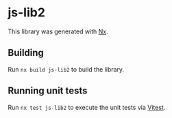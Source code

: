 # js-lib2

This library was generated with [Nx](https://nx.dev).

## Building

Run `nx build js-lib2` to build the library.

## Running unit tests

Run `nx test js-lib2` to execute the unit tests via [Vitest](https://vitest.dev/).
